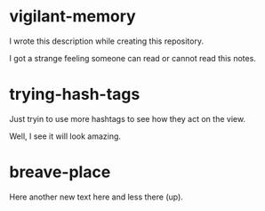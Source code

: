 # vigilant-memory
I wrote this description while creating this repository.

I got a strange feeling someone can read or cannot read this notes.

# trying-hash-tags
Just tryin to use more hashtags to see how they act on the view.

Well, I see it will look amazing.

# breave-place
Here another new text here and less there (up).
